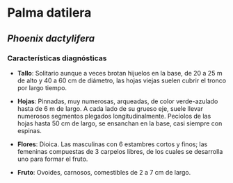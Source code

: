 # Palma datilera
## *_Phoenix dactylifera_*
### Características diagnósticas

* **Tallo**: Solitario aunque a veces brotan hijuelos en la base, de 20 a 25 m de alto y 40 a 60 cm de diámetro, las hojas viejas suelen cubrir el tronco por largo tiempo.

* **Hojas**: Pinnadas, muy numerosas, arqueadas, de color verde-azulado hasta de 6 m de largo. A cada lado de su grueso eje, suele llevar numerosos segmentos plegados longitudinalmente. Pecíolos de las hojas hasta 50 cm de largo, se ensanchan en la base, casi siempre con espinas.

* **Flores**: Dioica. Las masculinas con 6 estambres cortos y finos; las femeninas compuestas de 3 carpelos libres, de los cuales se desarrolla uno para formar el fruto.

* **Fruto**: Ovoides, carnosos, comestibles de 2 a 7 cm de largo.